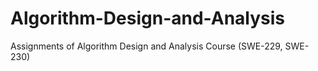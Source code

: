 # Algorithm-Design-and-Analysis
Assignments of Algorithm Design and Analysis Course (SWE-229, SWE-230)
